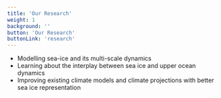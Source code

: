 ```yaml
---
title: 'Our Research'
weight: 1
background: ''
button: 'Our Research'
buttonLink: 'research'
---
```


 - Modelling sea-ice and its multi-scale dynamics
 - Learning about the interplay between sea ice and upper ocean dynamics
 - Improving existing climate models and climate projections with better sea ice representation

